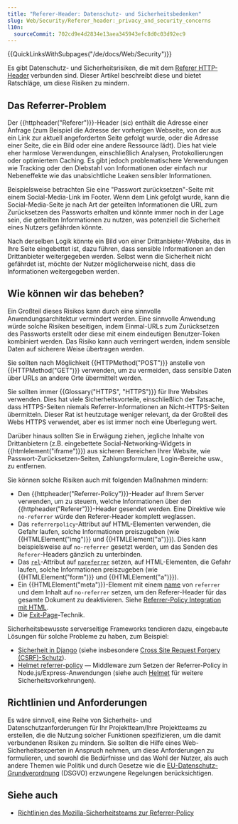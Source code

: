 ```yaml
---
title: "Referer-Header: Datenschutz- und Sicherheitsbedenken"
slug: Web/Security/Referer_header:_privacy_and_security_concerns
l10n:
  sourceCommit: 702cd9e4d2834e13aea345943efc8d0c03d92ec9
---
```


{{QuickLinksWithSubpages("/de/docs/Web/Security")}}

Es gibt Datenschutz- und Sicherheitsrisiken, die mit dem [Referer HTTP-Header](/de/docs/Web/HTTP/Reference/Headers/Referer) verbunden sind. Dieser Artikel beschreibt diese und bietet Ratschläge, um diese Risiken zu mindern.

## Das Referrer-Problem

Der {{httpheader("Referer")}}-Header (sic) enthält die Adresse einer Anfrage (zum Beispiel die Adresse der vorherigen Webseite, von der aus ein Link zur aktuell angeforderten Seite gefolgt wurde, oder die Adresse einer Seite, die ein Bild oder eine andere Ressource lädt). Dies hat viele eher harmlose Verwendungen, einschließlich Analysen, Protokollierungen oder optimiertem Caching. Es gibt jedoch problematischere Verwendungen wie Tracking oder den Diebstahl von Informationen oder einfach nur Nebeneffekte wie das unabsichtliche Leaken sensibler Informationen.

Beispielsweise betrachten Sie eine "Passwort zurücksetzen"-Seite mit einem Social-Media-Link im Footer. Wenn dem Link gefolgt wurde, kann die Social-Media-Seite je nach Art der geteilten Informationen die URL zum Zurücksetzen des Passworts erhalten und könnte immer noch in der Lage sein, die geteilten Informationen zu nutzen, was potenziell die Sicherheit eines Nutzers gefährden könnte.

Nach derselben Logik könnte ein Bild von einer Drittanbieter-Website, das in Ihre Seite eingebettet ist, dazu führen, dass sensible Informationen an den Drittanbieter weitergegeben werden. Selbst wenn die Sicherheit nicht gefährdet ist, möchte der Nutzer möglicherweise nicht, dass die Informationen weitergegeben werden.

## Wie können wir das beheben?

Ein Großteil dieses Risikos kann durch eine sinnvolle Anwendungsarchitektur vermindert werden. Eine sinnvolle Anwendung würde solche Risiken beseitigen, indem Einmal-URLs zum Zurücksetzen des Passworts erstellt oder diese mit einem eindeutigen Benutzer-Token kombiniert werden. Das Risiko kann auch verringert werden, indem sensible Daten auf sicherere Weise übertragen werden.

Sie sollten nach Möglichkeit {{HTTPMethod("POST")}} anstelle von {{HTTPMethod("GET")}} verwenden, um zu vermeiden, dass sensible Daten über URLs an andere Orte übermittelt werden.

Sie sollten immer {{Glossary("HTTPS", "HTTPS")}} für Ihre Websites verwenden. Dies hat viele Sicherheitsvorteile, einschließlich der Tatsache, dass HTTPS-Seiten niemals Referrer-Informationen an Nicht-HTTPS-Seiten übermitteln. Dieser Rat ist heutzutage weniger relevant, da der Großteil des Webs HTTPS verwendet, aber es ist immer noch eine Überlegung wert.

Darüber hinaus sollten Sie in Erwägung ziehen, jegliche Inhalte von Drittanbietern (z.B. eingebettete Social-Networking-Widgets in {{htmlelement("iframe")}}) aus sicheren Bereichen Ihrer Website, wie Passwort-Zurücksetzen-Seiten, Zahlungsformulare, Login-Bereiche usw., zu entfernen.

Sie können solche Risiken auch mit folgenden Maßnahmen mindern:

- Den {{httpheader("Referrer-Policy")}}-Header auf Ihrem Server verwenden, um zu steuern, welche Informationen über den {{httpheader("Referer")}}-Header gesendet werden. Eine Direktive wie `no-referrer` würde den Referer-Header komplett weglassen.
- Das `referrerpolicy`-Attribut auf HTML-Elementen verwenden, die Gefahr laufen, solche Informationen preiszugeben (wie {{HTMLElement("img")}} und {{HTMLElement("a")}}). Dies kann beispielsweise auf `no-referrer` gesetzt werden, um das Senden des `Referer`-Headers gänzlich zu unterbinden.
- Das [`rel`](/de/docs/Web/HTML/Attributes/rel)-Attribut auf [`noreferrer`](/de/docs/Web/HTML/Attributes/rel/noreferrer) setzen, auf HTML-Elementen, die Gefahr laufen, solche Informationen preiszugeben (wie {{HTMLElement("form")}} und {{HTMLElement("a")}}).
- Ein {{HTMLElement("meta")}}-Element mit einem [name](/de/docs/Web/HTML/Element/meta#name) von `referrer` und dem Inhalt auf `no-referrer` setzen, um den Referer-Header für das gesamte Dokument zu deaktivieren. Siehe [Referrer-Policy Integration mit HTML](/de/docs/Web/HTTP/Reference/Headers/Referrer-Policy#integration_with_html).
- Die [Exit-Page](https://geekthis.net/post/hide-http-referer-headers/#exit-page-redirect)-Technik.

Sicherheitsbewusste serverseitige Frameworks tendieren dazu, eingebaute Lösungen für solche Probleme zu haben, zum Beispiel:

- [Sicherheit in Django](https://docs.djangoproject.com/en/stable/topics/security/) (siehe insbesondere [Cross Site Request Forgery (CSRF)-Schutz](https://docs.djangoproject.com/en/stable/topics/security/#cross-site-request-forgery-csrf-protection)).
- [Helmet referrer-policy](https://github.com/helmetjs/helmet/tree/main/middlewares/referrer-policy) — Middleware zum Setzen der Referrer-Policy in Node.js/Express-Anwendungen (siehe auch [Helmet](https://github.com/helmetjs) für weitere Sicherheitsvorkehrungen).

## Richtlinien und Anforderungen

Es wäre sinnvoll, eine Reihe von Sicherheits- und Datenschutzanforderungen für Ihr Projektteam/Ihre Projektteams zu erstellen, die die Nutzung solcher Funktionen spezifizieren, um die damit verbundenen Risiken zu mindern. Sie sollten die Hilfe eines Web-Sicherheitsexperten in Anspruch nehmen, um diese Anforderungen zu formulieren, und sowohl die Bedürfnisse und das Wohl der Nutzer, als auch andere Themen wie Politik und durch Gesetze wie die [EU-Datenschutz-Grundverordnung](https://gdpr.eu/) (DSGVO) erzwungene Regelungen berücksichtigen.

## Siehe auch

- [Richtlinien des Mozilla-Sicherheitsteams zur Referrer-Policy](https://infosec.mozilla.org/guidelines/web_security.html#referrer-policy)
